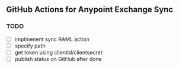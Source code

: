 ## GitHub Actions for Anypoint Exchange Sync

### TODO

 - [ ] implmenent sync RAML action
 - [ ] specify path
 - [ ] get token using clientid/clientsecret
 - [ ] publish status on GitHub after done